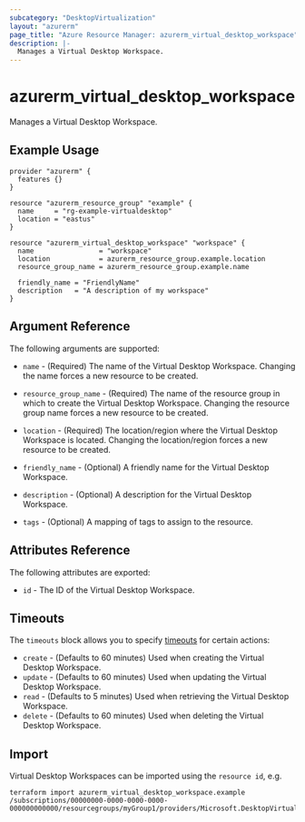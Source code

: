 ```yaml
---
subcategory: "DesktopVirtualization"
layout: "azurerm"
page_title: "Azure Resource Manager: azurerm_virtual_desktop_workspace"
description: |-
  Manages a Virtual Desktop Workspace.
---
```


# azurerm_virtual_desktop_workspace

Manages a Virtual Desktop Workspace.

## Example Usage

```hcl
provider "azurerm" {
  features {}
}

resource "azurerm_resource_group" "example" {
  name     = "rg-example-virtualdesktop"
  location = "eastus"
}

resource "azurerm_virtual_desktop_workspace" "workspace" {
  name                = "workspace"
  location            = azurerm_resource_group.example.location
  resource_group_name = azurerm_resource_group.example.name

  friendly_name = "FriendlyName"
  description   = "A description of my workspace"
}
```

## Argument Reference

The following arguments are supported:

* `name` - (Required) The name of the Virtual Desktop Workspace. Changing the name
    forces a new resource to be created.

* `resource_group_name` - (Required) The name of the resource group in which to
    create the Virtual Desktop Workspace. Changing the resource group name forces
    a new resource to be created.

* `location` - (Required) The location/region where the Virtual Desktop Workspace is located. Changing the location/region forces a new resource to be created.

* `friendly_name` - (Optional) A friendly name for the Virtual Desktop Workspace.

* `description` - (Optional) A description for the Virtual Desktop Workspace.

* `tags` - (Optional) A mapping of tags to assign to the resource.

## Attributes Reference

The following attributes are exported:

* `id` - The ID of the Virtual Desktop Workspace.

## Timeouts

The `timeouts` block allows you to specify [timeouts](https://www.terraform.io/docs/configuration/resources.html#timeouts) for certain actions:

* `create` - (Defaults to 60 minutes) Used when creating the Virtual Desktop Workspace.
* `update` - (Defaults to 60 minutes) Used when updating the Virtual Desktop Workspace.
* `read` - (Defaults to 5 minutes) Used when retrieving the Virtual Desktop Workspace.
* `delete` - (Defaults to 60 minutes) Used when deleting the Virtual Desktop Workspace.

## Import

Virtual Desktop Workspaces can be imported using the `resource id`, e.g.

```
terraform import azurerm_virtual_desktop_workspace.example /subscriptions/00000000-0000-0000-0000-000000000000/resourcegroups/myGroup1/providers/Microsoft.DesktopVirtualization/workspaces/myworkspace
```
